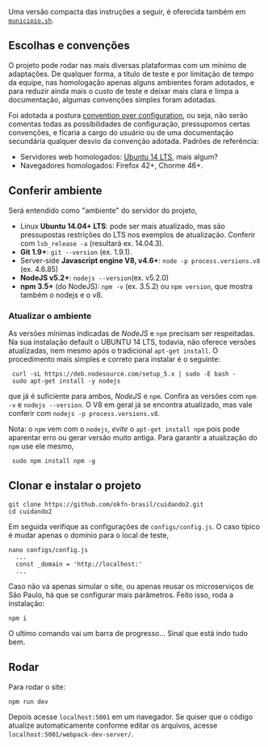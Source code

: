 Uma versão compacta das instruções a seguir, é oferecida também em [`municipio.sh`](./src/municipio.sh).

## Escolhas e convenções
O projeto pode rodar nas mais diversas plataformas com um mínimo de adaptações. De qualquer forma, a título de teste e por limitação de tempo da equipe, nas homologação apenas alguns ambientes foram adotados, e para reduzir ainda mais o custo de teste e deixar mais clara e limpa a documentação, algumas convenções simples foram adotadas.

Foi  adotada a postura [convention over configuration](https://en.wikipedia.org/wiki/Convention_over_configuration), ou seja, não serão comentas todas as possibilidades de configuração, pressupomos certas convenções, e ficaria a cargo do usuário ou de uma documentação secundária qualquer desvio da convenção adotada.  Padrões de referência:

* Servidores web homologados:  [Ubuntu 14 LTS](https://en.wikipedia.org/wiki/List_of_Ubuntu_releases#Ubuntu_14.04_LTS_.28Trusty_Tahr.29), mais algum?
* Navegadores homologados: Firefox 42+, Chorme 46+.


## Conferir ambiente
Será entendido como "ambiente" do servidor do projeto,

* Linux **Ubuntu 14.04+ LTS**: pode ser mais atualizado, mas são pressupostas restrições do LTS nos exemplos de atualização. Conferir com `lsb_release -a` (resultará ex. 14.04.3).
* **Git 1.9+**: `git --version` (ex. 1.9.1).
* Server-side **Javascript engine V8, v4.6+**: `node -p process.versions.v8` (ex. 4.6.85)
* **NodeJS v5.2+**: `nodejs --version`(ex. v5.2.0)
* **npm 3.5+** (do NodeJS): `npm -v` (ex. 3.5.2) ou `npm version`, que mostra também o nodejs e o v8.

### Atualizar o ambiente

As versões mínimas indicadas de  *NodeJS* e `npm` precisam ser respeitadas. Na sua instalação default o UBUNTU 14 LTS, todavia, não oferece versões atualizadas, nem mesmo após o tradicional `apt-get install`. O procedimento mais simples e correto para instalar é o seguinte:

```
 curl -sL https://deb.nodesource.com/setup_5.x | sudo -E bash -
 sudo apt-get install -y nodejs
```
que já é suficiente para ambos,  *NodeJS* e `npm`. Confira as versões com `npm -v`  e `nodejs --version`. O V8 em geral já se encontra atualizado, mas vale conferir com `nodejs -p process.versions.v8`.

Nota: o `npm` vem com o `nodejs`, *evite* o `apt-get install npm` pois pode aparentar erro ou gerar versão muito antiga. Para garantir a atualização do `npm` use ele mesmo,

```
 sudo npm install npm -g 
```

## Clonar e instalar o projeto

```
git clone https://github.com/okfn-brasil/cuidando2.git
cd cuidando2
```

Em seguida verifique as configurações de `configs/config.js`. O caso típico é mudar apenas o domínio para o local de teste, 

```
nano configs/config.js
  ...
  const _domain = 'http://localhost:'
  ...
```

Caso não vá apenas simular o site, ou apenas reusar os microserviços de São Paulo, há que se configurar mais parâmetros. Feito isso, roda a instalação:

```
npm i
```
O ultimo comando vai um barra de progresso... Sinal que está indo tudo bem.

## Rodar

Para rodar o site:

```
npm run dev
```

Depois acesse `localhost:5001` em um navegador. Se quiser que o código atualize automaticamente conforme editar os arquivos, acesse `localhost:5001/webpack-dev-server/`.


